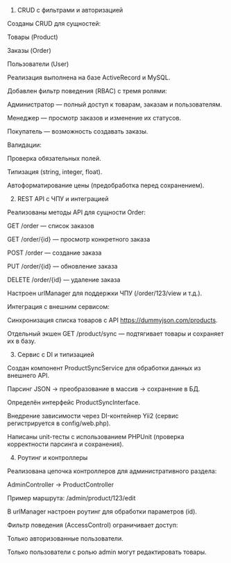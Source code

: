 1. CRUD с фильтрами и авторизацией

Созданы CRUD для сущностей:

Товары (Product)

Заказы (Order)

Пользователи (User)

Реализация выполнена на базе ActiveRecord и MySQL.

Добавлен фильтр поведения (RBAC) с тремя ролями:

Администратор — полный доступ к товарам, заказам и пользователям.

Менеджер — просмотр заказов и изменение их статусов.

Покупатель — возможность создавать заказы.

Валидации:

Проверка обязательных полей.

Типизация (string, integer, float).

Автоформатирование цены (предобработка перед сохранением).

2. REST API с ЧПУ и интеграцией

Реализованы методы API для сущности Order:

GET /order — список заказов

GET /order/{id} — просмотр конкретного заказа

POST /order — создание заказа

PUT /order/{id} — обновление заказа

DELETE /order/{id} — удаление заказа

Настроен urlManager для поддержки ЧПУ (/order/123/view и т.д.).

Интеграция с внешним сервисом:

Синхронизация списка товаров с API https://dummyjson.com/products.

Отдельный экшен GET /product/sync — подтягивает товары и сохраняет их в базу.

3. Сервис с DI и типизацией

Создан компонент ProductSyncService для обработки данных из внешнего API.

Парсинг JSON → преобразование в массив → сохранение в БД.

Определён интерфейс ProductSyncInterface.

Внедрение зависимости через DI-контейнер Yii2 (сервис регистрируется в config/web.php).

Написаны unit-тесты с использованием PHPUnit (проверка корректности парсинга и сохранения).

4. Роутинг и контроллеры

Реализована цепочка контроллеров для административного раздела:

AdminController → ProductController

Пример маршрута: /admin/product/123/edit

В urlManager настроен роутинг для обработки параметров (id).

Фильтр поведения (AccessControl) ограничивает доступ:

Только авторизованные пользователи.

Только пользователи с ролью admin могут редактировать товары.
